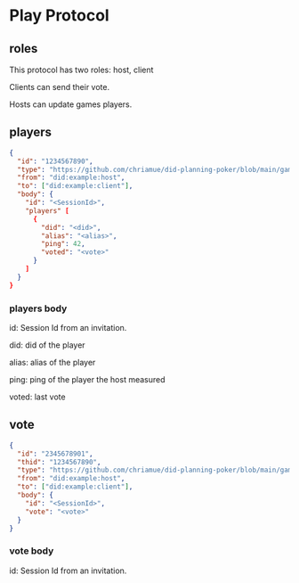 # Play Protocol

## roles

This protocol has two roles: host, client

Clients can send their vote.

Hosts can update games players.

## players

```json
{
  "id": "1234567890",
  "type": "https://github.com/chriamue/did-planning-poker/blob/main/game.md#players",
  "from": "did:example:host",
  "to": ["did:example:client"],
  "body": {
    "id": "<SessionId>",
    "players" [
      {
        "did": "<did>",
        "alias": "<alias>",
        "ping": 42,
        "voted": "<vote>"
      }
    ]
  }
}
```

### players body

id: Session Id from an invitation.

did: did of the player

alias: alias of the player

ping: ping of the player the host measured

voted: last vote

## vote

```json
{
  "id": "2345678901",
  "thid": "1234567890",
  "type": "https://github.com/chriamue/did-planning-poker/blob/main/game.md#vote",
  "from": "did:example:host",
  "to": ["did:example:client"],
  "body": {
    "id": "<SessionId>",
    "vote": "<vote>"
  }
}
```

### vote body

id: Session Id from an invitation.
